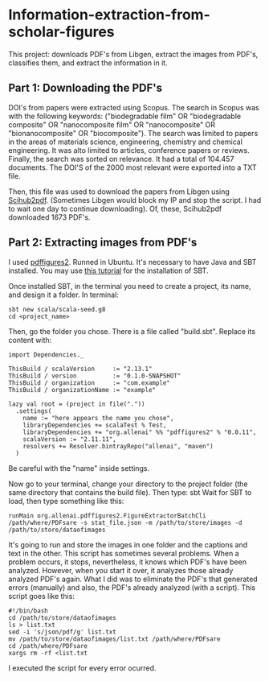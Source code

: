 # Information-extraction-from-scholar-figures
This project: downloads PDF's from Libgen, extract the images from PDF's, classifies them, and extract the information in it.

## Part 1: Downloading the PDF's
DOI's from papers were extracted using Scopus.
The search in Scopus was with the following keywords:
("biodegradable film" OR "biodegradable composite" OR "nanocomposite film" OR "nanocomposite" OR
"bionanocomposite" OR "biocomposite"). The search was limited to papers in the areas of materials science, engineering, chemistry and chemical engineering. It was alto limited to articles, conference papers or reviews. Finally, the search was sorted on relevance. It had a total of 104.457 documents. The DOI'S of the 2000 most relevant were exported into a TXT file.

Then, this file was used to download the papers from Libgen using [Scihub2pdf](https://github.com/bibcure/scihub2pdf).
(Sometimes Libgen would block my IP and stop the script. I had to wait one day to continue downloading).
Of, these, Scihub2pdf downloaded 1673 PDF's.

## Part 2: Extracting images from PDF's
I used [pdffigures2](https://github.com/allenai/pdffigures2).
Runned in Ubuntu. It's necessary to have Java and SBT installed. 
You may use [this tutorial](https://www.youtube.com/watch?v=uYcSYCGITeU) for the installation of SBT.

Once installed SBT, in the terminal you need to create a project, its name, and design it a folder. In terminal:
```
sbt new scala/scala-seed.g8
cd <project_name>
```

Then, go the folder you chose. There is a file called "build.sbt". Replace its content with:
```
import Dependencies._

ThisBuild / scalaVersion     := "2.13.1"
ThisBuild / version          := "0.1.0-SNAPSHOT"
ThisBuild / organization     := "com.example"
ThisBuild / organizationName := "example"

lazy val root = (project in file("."))
  .settings(
    name := "here appears the name you chose",
    libraryDependencies += scalaTest % Test,
    libraryDependencies += "org.allenai" %% "pdffigures2" % "0.0.11",
    scalaVersion := "2.11.11",
    resolvers += Resolver.bintrayRepo("allenai", "maven")
  )
```
Be careful with the "name" inside settings.

Now go to your terminal, change your directory to the project folder (the same directory that contains the build file). Then type: sbt
Wait for SBT to load, then type something like this:
```
runMain org.allenai.pdffigures2.FigureExtractorBatchCli /path/where/PDFsare -s stat_file.json -m /path/to/store/images -d /path/to/store/dataofimages
```
It's going to run and store the images in one folder and the captions and text in the other. This script has sometimes several problems.
When a problem occurs, it stops, nevertheless, it knows which PDF's have been analyzed. However, when you start it over, it analyzes those
already analyzed PDF's again. What I did was to eliminate the PDF's that generated errors (manually) and also, the PDF's already 
analyzed (with a script). This script goes like this:
```
#!/bin/bash
cd /path/to/store/dataofimages
ls > list.txt
sed -i 's/json/pdf/g' list.txt
mv /path/to/store/dataofimages/list.txt /path/where/PDFsare
cd /path/where/PDFsare
xargs rm -rf <list.txt
```
I executed the script for every error ocurred.
